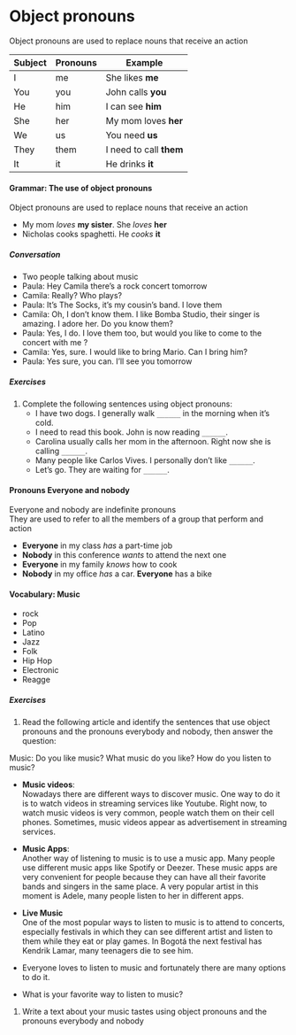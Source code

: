 # Object pronouns
Object pronouns are used to replace nouns that receive an action

|Subject|Pronouns|Example|
|-|-|-|
|I|me|She likes **me**|
|You|you|John calls **you**|
|He|him|I can see **him**|
|She|her|My mom loves **her**|
|We|us|You need **us**|
|They|them|I need to call **them**|
|It|it|He drinks **it**|

#### Grammar: The use of object pronouns
Object pronouns are used to replace nouns that receive an action
- My mom _loves_ **my sister**. She _loves_ **her**
- Nicholas cooks spaghetti. He _cooks_ **it**

##### Conversation
   - Two people talking about music
   - Paula: Hey Camila there’s a rock concert tomorrow
   - Camila: Really? Who plays?
   - Paula: It’s The Socks, it’s my cousin’s band. I love them
   - Camila: Oh, I don’t know them. I like Bomba Studio, their singer is amazing. I adore her. Do you know them?
   - Paula: Yes, I do. I love them too, but would you like to come to the concert with me ?
   - Camila: Yes, sure. I would like to bring Mario. Can I bring him?
   - Paula: Yes sure, you can. I’ll see you tomorrow

##### Exercises
1. Complete the following sentences using object pronouns:
   - I have two dogs. I generally walk `______` in the morning when it’s cold.
   - I need to read this book. John is now reading `______`.
   - Carolina usually calls her mom in the afternoon. Right now she is calling `______`.
   - Many people like Carlos Vives. I personally don’t like `______`.
   - Let’s go. They are waiting for `______`.

#### Pronouns Everyone and nobody
Everyone and nobody are indefinite pronouns  
They are used to refer to all the members of a group that perform and action

- **Everyone** in my class _has_ a part-time job
- **Nobody** in this conference _wants_ to attend the next one
- **Everyone** in my family _knows_ how to cook
- **Nobody** in my office _has_ a car. **Everyone** has a bike

#### Vocabulary: Music
- rock
- Pop
- Latino
- Jazz
- Folk
- Hip Hop
- Electronic
- Reagge

##### Exercises
1. Read the following article and identify the sentences that use object pronouns and the pronouns everybody and nobody, then answer the question:

  Music:
  Do you like music? What music do you like? How do you listen to music?

  - **Music videos**:  
  Nowadays there are different ways to discover music.
  One way to do it is to watch videos in streaming services like Youtube.
  Right now, to watch music videos is very common,
  people watch them on their cell phones.
  Sometimes, music videos appear as advertisement in streaming services.

  - **Music Apps**:  
  Another way of listening to music is to use a music app.
  Many people use different music apps like Spotify or Deezer.
  These music apps are very convenient for people
  because they can have all their favorite bands and singers in the same place.
  A very popular artist in this moment is Adele,
  many people listen to her in different apps.

  - **Live Music**  
  One of the most popular ways to listen to music is to attend to concerts,
  especially festivals in which
  they can see different artist and listen to them while they eat or play games.
  In Bogotá the next festival has Kendrik Lamar, many teenagers die to see him.

  - Everyone loves to listen to music and fortunately
  there are many options to do it.

  - What is your favorite way to listen to music?

1. Write a text about your music tastes using object pronouns and the pronouns everybody and nobody
